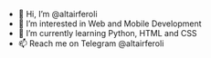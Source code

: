 - 👋 Hi, I’m @altairferoli
- 👀 I’m interested in Web and Mobile Development
- 🌱 I’m currently learning Python, HTML and CSS
- 📫 Reach me on Telegram @altairferoli
<!---
altairferoli/altairferoli is a ✨ special ✨ repository because its `README.md` (this file) appears on your GitHub profile.
You can click the Preview link to take a look at your changes.
--->
